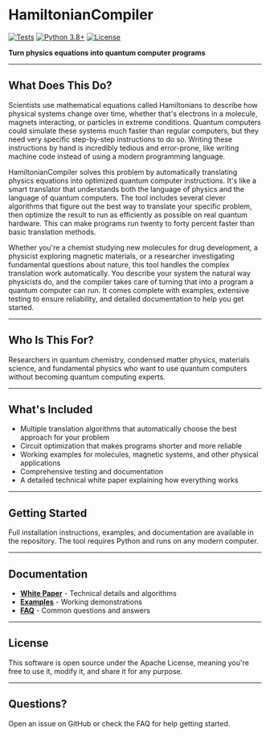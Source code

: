 # HamiltonianCompiler

[![Tests](https://github.com/m-pedro/hamiltonian_compiler/actions/workflows/tests.yml/badge.svg)](https://github.com/m-pedro/hamiltonian_compiler/actions)
[![Python 3.8+](https://img.shields.io/badge/python-3.8+-blue.svg)](https://www.python.org/downloads/)
[![License](https://img.shields.io/badge/license-Apache%202.0-green.svg)](LICENSE)

**Turn physics equations into quantum computer programs**

---

## What Does This Do?

Scientists use mathematical equations called Hamiltonians to describe how physical systems change over time, whether that's electrons in a molecule, magnets interacting, or particles in extreme conditions. Quantum computers could simulate these systems much faster than regular computers, but they need very specific step-by-step instructions to do so. Writing these instructions by hand is incredibly tedious and error-prone, like writing machine code instead of using a modern programming language.

HamiltonianCompiler solves this problem by automatically translating physics equations into optimized quantum computer instructions. It's like a smart translator that understands both the language of physics and the language of quantum computers. The tool includes several clever algorithms that figure out the best way to translate your specific problem, then optimize the result to run as efficiently as possible on real quantum hardware. This can make programs run twenty to forty percent faster than basic translation methods.

Whether you're a chemist studying new molecules for drug development, a physicist exploring magnetic materials, or a researcher investigating fundamental questions about nature, this tool handles the complex translation work automatically. You describe your system the natural way physicists do, and the compiler takes care of turning that into a program a quantum computer can run. It comes complete with examples, extensive testing to ensure reliability, and detailed documentation to help you get started.

---

## Who Is This For?

Researchers in quantum chemistry, condensed matter physics, materials science, and fundamental physics who want to use quantum computers without becoming quantum computing experts.

---

## What's Included

- Multiple translation algorithms that automatically choose the best approach for your problem
- Circuit optimization that makes programs shorter and more reliable
- Working examples for molecules, magnetic systems, and other physical applications
- Comprehensive testing and documentation
- A detailed technical white paper explaining how everything works

---

## Getting Started

Full installation instructions, examples, and documentation are available in the repository. The tool requires Python and runs on any modern computer.

---

## Documentation

- **[White Paper](docs/whitepaper.md)** - Technical details and algorithms
- **[Examples](examples/)** - Working demonstrations
- **[FAQ](docs/FAQ.md)** - Common questions and answers

---

## License

This software is open source under the Apache License, meaning you're free to use it, modify it, and share it for any purpose.

---

## Questions?

Open an issue on GitHub or check the FAQ for help getting started.
